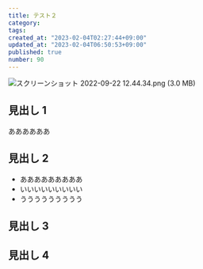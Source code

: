 ```yaml
---
title: テスト２
category:
tags:
created_at: "2023-02-04T02:27:44+09:00"
updated_at: "2023-02-04T06:50:53+09:00"
published: true
number: 90
---
```


<img alt="スクリーンショット 2022-09-22 12.44.34.png (3.0 MB)" src="https://img.esa.io/uploads/production/attachments/19240/2023/02/04/123812/f753d219-c63d-466e-ad2c-83aad7d76856.png">

## 見出し 1

ああああああ

## 見出し 2

- あああああああああ
- いいいいいいいいい
- ううううううううう

## 見出し 3

## 見出し 4
